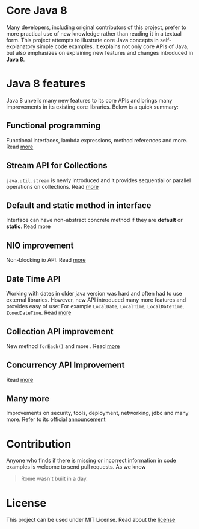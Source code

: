 # Core Java 8
Many developers, including original contributors of this project, prefer to more practical use of new knowledge rather than reading it in a textual form. This project attempts to illustrate core Java concepts in self-explanatory simple code examples. It explains not only core APIs of Java, but also emphasizes on explaining new features and changes introduced in <b>Java 8</b>. 

# Java 8 features
Java 8 unveils many new features to its core APIs and brings many improvements in its existing core libraries. Below is a quick summary:

## Functional programming
Functional interfaces, lambda expressions, method references and more. Read [more](https://github.com/tugul/CoreJava/tree/master/lambdas)

## Stream API for Collections
``java.util.stream`` is newly introduced and it provides sequential or parallel operations on collections. Read [more](https://github.com/tugul/CoreJava/tree/master/streams)

## Default and static method in interface
Interface can have non-abstract concrete method if they are **default** or **static**. Read [more](https://github.com/tugul/CoreJava/tree/master/interfaces)

## NIO improvement
Non-blocking io API. Read [more](https://github.com/tugul/CoreJava/tree/master/nio2)

## Date Time API
Working with dates in older java version was hard and often had to use external libraries. However, new API introduced many more features and provides easy of use: For example ``LocalDate``, ``LocalTime``, ``LocalDateTime``, ``ZonedDateTime``. Read [more](https://github.com/tugul/CoreJava/tree/master/datetimes)

## Collection API improvement
New method ``forEach()`` and more . Read [more](https://github.com/tugul/CoreJava/tree/master/collections)

## Concurrency API Improvement
Read [more](https://github.com/tugul/CoreJava/tree/master/concurrency)

## Many more
Improvements on security, tools, deployment, networking, jdbc and many more. Refer to its official [announcement](http://www.oracle.com/technetwork/java/javase/8-whats-new-2157071.html)

# Contribution
Anyone who finds if there is missing or incorrect information in code examples is welcome to send pull requests. As we know
> Rome wasn't built in a day. 

# License
This project can be used under MIT License. Read about the <a href="License.md">license</a>

